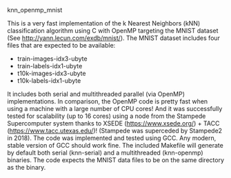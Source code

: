 knn_openmp_mnist

This is a very fast implementation of the k Nearest Neighbors (kNN) classification algorithm using C with OpenMP targeting the MNIST dataset (See http://yann.lecun.com/exdb/mnist/). The MNIST dataset includes four files that are expected to be available:


- train-images-idx3-ubyte
- train-labels-idx1-ubyte
- t10k-images-idx3-ubyte
- t10k-labels-idx1-ubyte 


It includes both serial and multithreaded parallel (via OpenMP) implementations. In comparison, the OpenMP code is pretty fast when using a machine with a large number of CPU cores!  And it was successfully tested for scalability (up to 16 cores) using a node from the Stampede Supercomputer system thanks to XSEDE (https://www.xsede.org/) + TACC (https://www.tacc.utexas.edu/)! (Stampede was superceded by Stampede2 in 2018). The code was implemented and tested using GCC. Any modern, stable version of GCC should work fine. The included Makefile will generate by default both serial (knn-serial) and a multithreaded (knn-openmp) binaries. The code expects the MNIST data files to be on the same directory as the binary.
